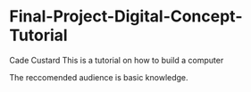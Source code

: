 # Final-Project-Digital-Concept-Tutorial
Cade Custard
This is a tutorial on how to build a computer

The reccomended audience is basic knowledge.
